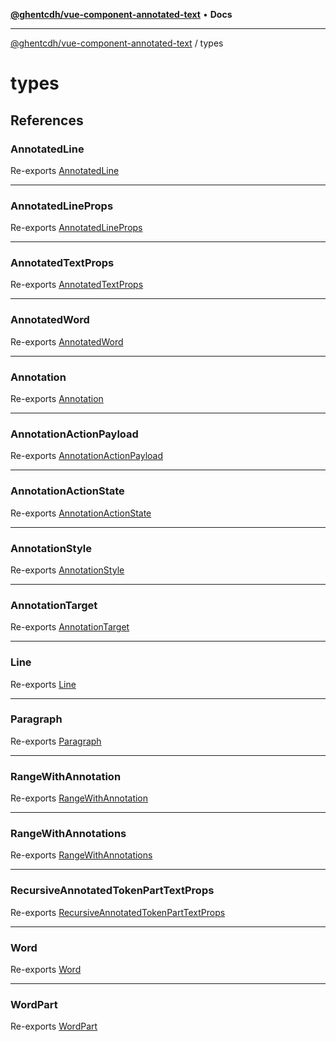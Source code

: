 [**@ghentcdh/vue-component-annotated-text**](../README.md) • **Docs**

***

[@ghentcdh/vue-component-annotated-text](../modules.md) / types

# types

## References

### AnnotatedLine

Re-exports [AnnotatedLine](AnnotatedText/interfaces/AnnotatedLine.md)

***

### AnnotatedLineProps

Re-exports [AnnotatedLineProps](Props/interfaces/AnnotatedLineProps.md)

***

### AnnotatedTextProps

Re-exports [AnnotatedTextProps](Props/interfaces/AnnotatedTextProps.md)

***

### AnnotatedWord

Re-exports [AnnotatedWord](AnnotatedText/interfaces/AnnotatedWord.md)

***

### Annotation

Re-exports [Annotation](Annotation/interfaces/Annotation.md)

***

### AnnotationActionPayload

Re-exports [AnnotationActionPayload](AnnotatedText/interfaces/AnnotationActionPayload.md)

***

### AnnotationActionState

Re-exports [AnnotationActionState](AnnotatedText/interfaces/AnnotationActionState.md)

***

### AnnotationStyle

Re-exports [AnnotationStyle](AnnotatedText/interfaces/AnnotationStyle.md)

***

### AnnotationTarget

Re-exports [AnnotationTarget](Annotation/type-aliases/AnnotationTarget.md)

***

### Line

Re-exports [Line](AnnotatedText/interfaces/Line.md)

***

### Paragraph

Re-exports [Paragraph](AnnotatedText/interfaces/Paragraph.md)

***

### RangeWithAnnotation

Re-exports [RangeWithAnnotation](AnnotatedText/type-aliases/RangeWithAnnotation.md)

***

### RangeWithAnnotations

Re-exports [RangeWithAnnotations](AnnotatedText/type-aliases/RangeWithAnnotations.md)

***

### RecursiveAnnotatedTokenPartTextProps

Re-exports [RecursiveAnnotatedTokenPartTextProps](Props/interfaces/RecursiveAnnotatedTokenPartTextProps.md)

***

### Word

Re-exports [Word](AnnotatedText/interfaces/Word.md)

***

### WordPart

Re-exports [WordPart](AnnotatedText/interfaces/WordPart.md)
